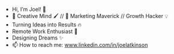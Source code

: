 -  Hi, I’m Joel! 👋
- 🎨 Creative Mind 🖌️ // 🚀 Marketing Maverick // Growth Hacker 💡
- Turning Ideas into Results 🔥
- Remote Work Enthusiast 💼
- Designing Dreams ✨
- 📫 How to reach me: www.linkedin.com/in/joelatkinson

